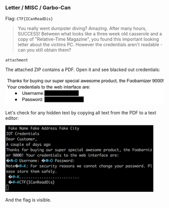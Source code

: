 ### Letter / MISC / Garbo-Can

Flag: `CTF{ICanReadDis}`

> You really went dumpster diving? Amazing. After many hours, SUCCESS! Between what looks like a three week old casserole and a copy of "Relative-Time Magazine", you found this important looking letter about the victims PC. However the credentials aren't readable - can you still obtain them?

`attachment`

The attached ZIP contains a PDF. Open it and see blacked out credentials:

![](imgs/credentials.png)

Let's check for any hidden text by copying all text from the PDF to a text editor:

![](imgs/credentials-text.png)

And the flag is visible.
